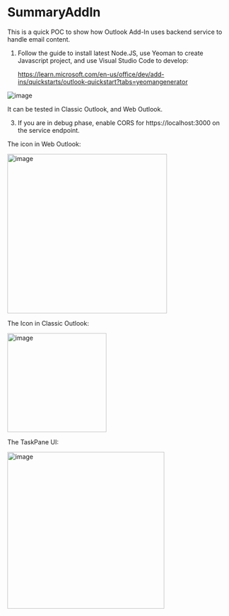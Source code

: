 # SummaryAddIn
This is a quick POC to show how Outlook Add-In uses backend service to handle email content.

1. Follow the guide to install latest Node.JS, use Yeoman to create Javascript project, and use Visual Studio Code to develop:
   
   https://learn.microsoft.com/en-us/office/dev/add-ins/quickstarts/outlook-quickstart?tabs=yeomangenerator

![image](https://github.com/freistli/SummaryAddIn/assets/8623897/3e5364af-abe0-40ba-a7b9-4e4a8d9613d1)


   It can be tested in Classic Outlook, and Web Outlook.
   
3. If you are in debug phase, enable CORS for https://localhost:3000 on the service endpoint.

The icon in Web Outlook:

<img width="361" alt="image" src="https://github.com/freistli/SummaryAddIn/assets/8623897/b06c4266-f819-4348-9514-d8af5b23a407">

The Icon in Classic Outlook:

<img width="224" alt="image" src="https://github.com/freistli/SummaryAddIn/assets/8623897/3c842d0c-9645-4b99-bd1a-d68d122bd189">


The TaskPane UI:

<img width="355" alt="image" src="https://github.com/freistli/SummaryAddIn/assets/8623897/a998f7f6-3ef1-49fc-b175-2584cf4de934">




